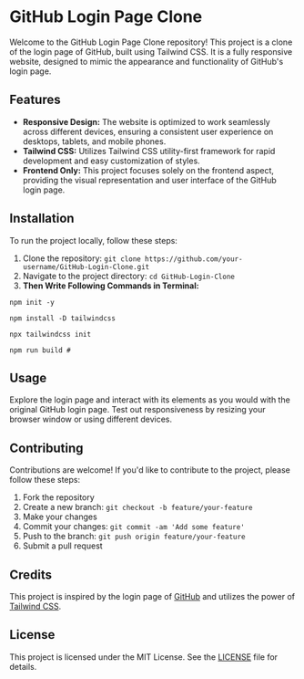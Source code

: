 # GitHub Login Page Clone

Welcome to the GitHub Login Page Clone repository! This project is a clone of the login page of GitHub, built using Tailwind CSS. It is a fully responsive website, designed to mimic the appearance and functionality of GitHub's login page.

## Features

- **Responsive Design:** The website is optimized to work seamlessly across different devices, ensuring a consistent user experience on desktops, tablets, and mobile phones.
- **Tailwind CSS:** Utilizes Tailwind CSS utility-first framework for rapid development and easy customization of styles.
- **Frontend Only:** This project focuses solely on the frontend aspect, providing the visual representation and user interface of the GitHub login page.

## Installation

To run the project locally, follow these steps:

1. Clone the repository: `git clone https://github.com/your-username/GitHub-Login-Clone.git`
2. Navigate to the project directory: `cd GitHub-Login-Clone`
3. **Then Write Following Commands in Terminal:**
 ```
npm init -y

npm install -D tailwindcss

npx tailwindcss init

npm run build #
```


## Usage

Explore the login page and interact with its elements as you would with the original GitHub login page. Test out responsiveness by resizing your browser window or using different devices.

## Contributing

Contributions are welcome! If you'd like to contribute to the project, please follow these steps:

1. Fork the repository
2. Create a new branch: `git checkout -b feature/your-feature`
3. Make your changes
4. Commit your changes: `git commit -am 'Add some feature'`
5. Push to the branch: `git push origin feature/your-feature`
6. Submit a pull request

## Credits

This project is inspired by the login page of [GitHub](https://www.GitHub.com/) and utilizes the power of [Tailwind CSS](https://tailwindcss.com/).

## License

This project is licensed under the MIT License. See the [LICENSE](LICENSE) file for details.
